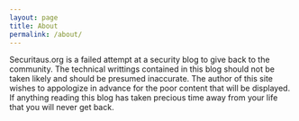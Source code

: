 ```yaml
---
layout: page
title: About
permalink: /about/
---
```


Securitaus.org is a failed attempt at a security blog to give back to the community. The technical writtings contained
in this blog should not be taken likely and should be presumed inaccurate. The author of this site wishes to appologize
in advance for the poor content that will be displayed. If anything reading this blog has taken precious time away from 
your life that you will never get back.
